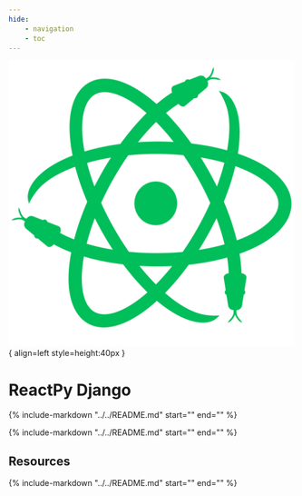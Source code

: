 ```yaml
---
hide:
    - navigation
    - toc
---
```


![ReactPy Django](https://raw.githubusercontent.com/reactive-python/reactpy/main/branding/svg/reactpy-logo-square.svg){ align=left style=height:40px }

# ReactPy Django

{% include-markdown "../../README.md" start="<!--badge-start-->" end="<!--badge-end-->" %}

{% include-markdown "../../README.md" start="<!--intro-start-->" end="<!--intro-end-->" %}

## Resources

{% include-markdown "../../README.md" start="<!--resources-start-->" end="<!--resources-end-->" %}
